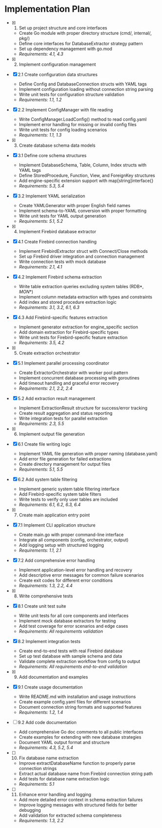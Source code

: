 # Implementation Plan

- [x] 1. Set up project structure and core interfaces
  - Create Go module with proper directory structure (cmd/, internal/, pkg/)
  - Define core interfaces for DatabaseExtractor strategy pattern
  - Set up dependency management with go.mod
  - _Requirements: 4.1, 4.3_

- [x] 2. Implement configuration management

- [x] 2.1 Create configuration data structures
  - Define Config and DatabaseConnection structs with YAML tags
  - Implement configuration loading without connection string parsing
  - Write unit tests for configuration structure validation
  - _Requirements: 1.1, 1.2_

- [x] 2.2 Implement ConfigManager with file reading
  - Write ConfigManager.LoadConfig() method to read config.yaml
  - Implement error handling for missing or invalid config files
  - Write unit tests for config loading scenarios
  - _Requirements: 1.1, 1.3_

- [x] 3. Create database schema data models

- [x] 3.1 Define core schema structures
  - Implement DatabaseSchema, Table, Column, Index structs with YAML tags
  - Define StoredProcedure, Function, View, and ForeignKey structures
  - Add engine-specific extension support with map[string]interface{}
  - _Requirements: 5.3, 5.4_

- [x] 3.2 Implement YAML serialization
  - Create YAMLGenerator with proper English field names
  - Implement schema-to-YAML conversion with proper formatting
  - Write unit tests for YAML output generation
  - _Requirements: 5.1, 5.2_

- [x] 4. Implement Firebird database extractor

- [x] 4.1 Create Firebird connection handling
  - Implement FirebirdExtractor struct with Connect/Close methods
  - Set up Firebird driver integration and connection management
  - Write connection tests with mock database
  - _Requirements: 2.1, 4.1_

- [x] 4.2 Implement Firebird schema extraction
  - Write table extraction queries excluding system tables (RDB$*, MON$*)
  - Implement column metadata extraction with types and constraints
  - Add index and stored procedure extraction logic
  - _Requirements: 3.1, 3.2, 6.1, 6.3_

- [x] 4.3 Add Firebird-specific features extraction
  - Implement generator extraction for engine_specific section
  - Add domain extraction for Firebird-specific types
  - Write unit tests for Firebird-specific feature extraction
  - _Requirements: 3.5, 4.2_

- [x] 5. Create extraction orchestrator

- [x] 5.1 Implement parallel processing coordinator
  - Create ExtractorOrchestrator with worker pool pattern
  - Implement concurrent database processing with goroutines
  - Add timeout handling and graceful error recovery
  - _Requirements: 2.1, 2.2, 2.4_

- [x] 5.2 Add extraction result management
  - Implement ExtractionResult structure for success/error tracking
  - Create result aggregation and status reporting
  - Write integration tests for parallel extraction
  - _Requirements: 2.3, 5.5_

- [x] 6. Implement output file generation

- [x] 6.1 Create file writing logic
  - Implement YAML file generation with proper naming (database.yaml)
  - Add error file generation for failed extractions
  - Create directory management for output files
  - _Requirements: 5.1, 5.5_

- [x] 6.2 Add system table filtering
  - Implement generic system table filtering interface
  - Add Firebird-specific system table filters
  - Write tests to verify only user tables are included
  - _Requirements: 6.1, 6.2, 6.3, 6.4_

- [x] 7. Create main application entry point

- [x] 7.1 Implement CLI application structure
  - Create main.go with proper command-line interface
  - Integrate all components (config, orchestrator, output)
  - Add logging setup with structured logging
  - _Requirements: 1.1, 2.1_

- [x] 7.2 Add comprehensive error handling
  - Implement application-level error handling and recovery
  - Add descriptive error messages for common failure scenarios
  - Create exit codes for different error conditions
  - _Requirements: 1.3, 2.2, 4.4_

- [x] 8. Write comprehensive tests

- [x] 8.1 Create unit test suite
  - Write unit tests for all core components and interfaces
  - Implement mock database extractors for testing
  - Add test coverage for error scenarios and edge cases
  - _Requirements: All requirements validation_

- [x] 8.2 Implement integration tests
  - Create end-to-end tests with real Firebird database
  - Set up test database with sample schema and data
  - Validate complete extraction workflow from config to output
  - _Requirements: All requirements end-to-end validation_

- [x] 9. Add documentation and examples

- [x] 9.1 Create usage documentation
  - Write README.md with installation and usage instructions
  - Create example config.yaml files for different scenarios
  - Document connection string formats and supported features
  - _Requirements: 1.2, 1.4_

- [ ] 9.2 Add code documentation
  - Add comprehensive Go doc comments to all public interfaces
  - Create examples for extending with new database strategies
  - Document YAML output format and structure
  - _Requirements: 4.3, 5.2, 5.4_

- [ ] 10. Fix database name extraction
  - Improve extractDatabaseName function to properly parse connection strings
  - Extract actual database name from Firebird connection string path
  - Add tests for database name extraction logic
  - _Requirements: 5.1_

- [ ] 11. Enhance error handling and logging
  - Add more detailed error context in schema extraction failures
  - Improve logging messages with structured fields for better debugging
  - Add validation for extracted schema completeness
  - _Requirements: 1.3, 2.2_